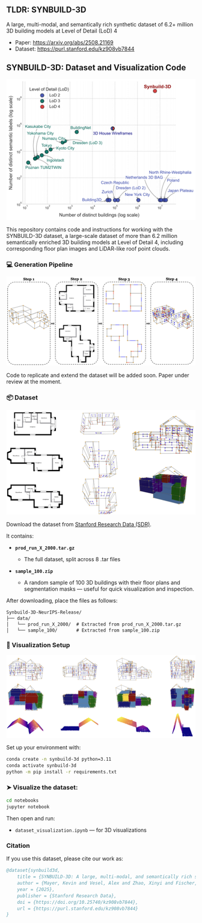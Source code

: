 ## TLDR: SYNBUILD-3D

A large, multi-modal, and semantically rich synthetic dataset of 6.2+ million 3D building models at Level of Detail (LoD) 4

- Paper: https://arxiv.org/abs/2508.21169
- Dataset: https://purl.stanford.edu/kz908vb7844

## SYNBUILD-3D: Dataset and Visualization Code

![](assets/building_datasets_comparison.png)

This repository contains code and instructions for working with the SYNBUILD-3D dataset, a large-scale dataset of more than 6.2 million semantically enriched 3D building models at Level of Detail 4, including corresponding floor plan images and LiDAR-like roof point clouds.

### 💻 Generation Pipeline 

![](assets/pipeline_overview.png)

Code to replicate and extend the dataset will be added soon. Paper under review at the moment.

### 📦 Dataset

![](assets/dataset_example.png)

Download the dataset from [Stanford Research Data (SDR)](https://purl.stanford.edu/kz908vb7844). 

 It contains:

- **`prod_run_X_2000.tar.gz`**  
  - The full dataset, split across 8 .tar files


- **`sample_100.zip`**  
  - A random sample of 100 3D buildings with their floor plans and segmentation masks — useful for quick visualization and inspection.

After downloading, place the files as follows:

```
Synbuild-3D-NeurIPS-Release/
├── data/
│   └── prod_run_X_2000/  # Extracted from prod_run_X_2000.tar.gz
│   └── sample_100/       # Extracted from sample_100.zip
```

### 🧪 Visualization Setup

![](assets/dataset_visualization.png)

Set up your environment with:

```bash
conda create -n synbuild-3d python=3.11
conda activate synbuild-3d
python -m pip install -r requirements.txt
```

### ➤ Visualize the dataset:

```bash
cd notebooks
jupyter notebook
```

Then open and run:

- `dataset_visualization.ipynb` — for 3D visualizations

### Citation

If you use this dataset, please cite our work as:

```bibtex
@dataset{synbuild3d, 
    title = {SYNBUILD-3D: A large, multi-modal, and semantically rich synthetic dataset of 3D building models at Level of Detail 4}, 
    author = {Mayer, Kevin and Vesel, Alex and Zhao, Xinyi and Fischer, Martin}, 
    year = {2025}, 
    publisher = {Stanford Research Data}, 
    doi = {https://doi.org/10.25740/kz908vb7844}, 
    url = {https://purl.stanford.edu/kz908vb7844} 
}
```